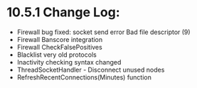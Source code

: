 # 10.5.1 Change Log:
- Firewall bug fixed: socket send error Bad file descriptor (9)
- Firewall Banscore integration
- Firewall CheckFalsePositives
- Blacklist very old protocols
- Inactivity checking syntax changed
- ThreadSocketHandler - Disconnect unused nodes
- RefreshRecentConnections(Minutes) function

